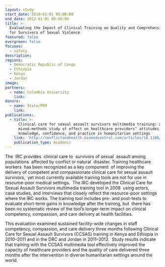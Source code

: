 ```yaml
---
layout: study
start_date: 2010-01-01 00:00:00
end_date: 2012-01-01 00:00:00
title: >-
  Evaluating the Impact of Clinical Training on Quality and Comprehensive Care
  for Survivors of Sexual Violence
featured: false
evergreen: false
focuses:
  - safety
description:
regions:
  - Democratic Republic of Congo
  - Ethiopia
  - Kenya
  - Jordan
image:
partners:
  - name: Columbia University
    link:
donors:
  - name: State/PRM
    link:
publications:
  - title: >-
      Clinical care for sexual assault survivors multimedia training: a
      mixed-methods study of effect on healthcare providers’ attitudes,
      knowledge, confidence, and practice in humanitarian settings
    link: 'http://conflictandhealth.biomedcentral.com/articles/10.1186/1752-1505-7-14'
    publication_type: Academic
---
```


The&nbsp; IRC provides&nbsp; clinical care to&nbsp; survivors of sexual&nbsp; assault among populations&nbsp; affected by conflict or natural&nbsp; disaster. Training healthcare workers&nbsp; has been recognized as a key component&nbsp; of improving the delivery of competent and compassionate clinical care for sexual assault survivors,&nbsp; yet most currently available training tools are not for use in resource-poor medical settings.&nbsp; The IRC developed the Clinical Care for Sexual Assault Survivors multimedia training tool in 2008&nbsp; using actors, case studies, and interviews that closely reflect the resource-poor settings where the IRC works. The training tool includes pre- and post-tests to evaluate short-term gains in knowledge after the training, but&nbsp; there has been no systematic review of the tool’s longer-term impact on clinical competency, compassion, and care delivery at health facilities. &nbsp;

This evaluation examined sustained facility-wide changes in staff competency, compassion, and care delivery three months following Clinical Care for Sexual Assault Survivors (CCSAS) training in Kenya and Ethiopia in 2010–2011 and in the DRC and Jordan in 2011–2012.&nbsp; Study results indicate that training with the CCSAS multimedia tool effectively improved the capacity of healthcare providers and the quality of care delivered three months after the intervention in diverse humanitarian settings around the world.